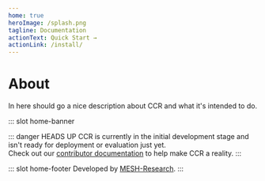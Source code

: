 ```yaml
---
home: true
heroImage: /splash.png
tagline: Documentation
actionText: Quick Start →
actionLink: /install/
---
```

# About

In here should go a nice description about CCR and what it's intended to do.  



::: slot home-banner

::: danger HEADS UP
  CCR is currently in the initial development stage and isn't ready for deployment or evaluation just yet.  
  Check out our  [contributor documentation](./contributing/README.md) to help make CCR a reality.
:::




::: slot home-footer
Developed by [MESH-Research](https://meshresearch.net/).
:::

